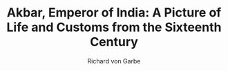 ---
title: "Akbar, Emperor of India: A Picture of Life and Customs from the Sixteenth Century"
author: ["Richard von Garbe"]
year: 1909
language: ["English"]
genre: ["Biography", "Cultural History"]
description: "Richard von Garbe's 1909 cultural biography presents Akbar through daily life and philosophical interests rather than mere political narrative. Published in German academic tradition, Garbe emphasizes Akbar's religious synthesis attempts, administrative innovations, and court culture, reflecting European scholarly interest in Mughal civilization's cultural achievements and Akbar's experiments with religious tolerance and syncretism."
collections: ['modern-literature']
sources:
  - name: "Project Gutenberg"
    url: "https://www.gutenberg.org/ebooks/14134"
    type: "other"
  - name: "Internet Archive"
    url: "https://archive.org/details/akbaremperorofin00garb"
    type: "other"
references:
  - name: "Wikipedia: Akbar"
    url: "https://en.wikipedia.org/wiki/Akbar"
    type: "wikipedia"
  - name: "Open Library: Akbar, Emperor of India"
    url: "https://openlibrary.org/search?q=Akbar+Emperor+of+India+A+Picture+Richard+von+Garbe"
    type: "other"
featured: true
publishDate: 2025-10-30
tags: ['historical-texts']
---